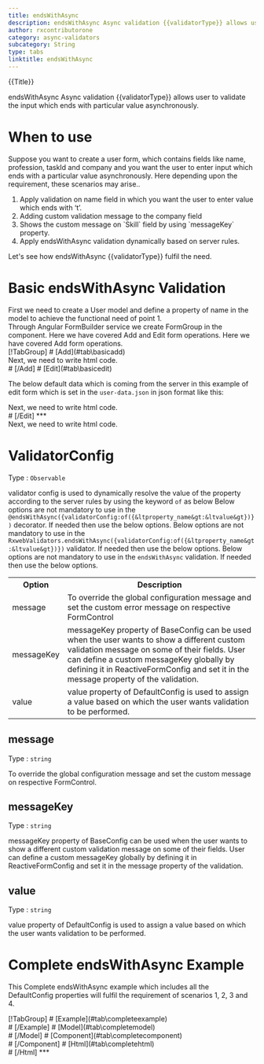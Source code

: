 ```yaml
---
title: endsWithAsync
description: endsWithAsync Async validation {{validatorType}} allows user to validate the input which ends with particular value.
author: rxcontributorone
category: async-validators
subcategory: String
type: tabs
linktitle: endsWithAsync
---
```


<div class="title-bar top_title"><p>{{Title}}</p></div> <div class="title-bar"><p>endsWithAsync Async validation {{validatorType}} allows user to validate the input which ends with particular value asynchronously.</p></div>

# When to use
Suppose you want to create a user form, which contains fields like name, profession, taskId and company and you want the user to enter input which ends with a particular value asynchronously. Here depending upon the requirement, these scenarios may arise..

<ol class='showHideElement'>
  <li>Apply validation on name field in which you want the user to enter value which ends with ‘t’.</li>
  <li>Adding custom validation message to the company field </li>
  <li>Shows the custom message on `Skill` field by using `messageKey` property.</li>
  <data-scope scope="['decorator','validator']">
    <li>Apply endsWithAsync validation dynamically based on server rules.</li>
  </data-scope>
</ol>
Let's see how endsWithAsync  {{validatorType}}  fulfil the need.

# Basic endsWithAsync Validation
<data-scope scope="['decorator','template-driven-directives','template-driven-decorators']">
First we need to create a User model and define a property of name in the model to achieve the functional need of point 1.
<div component="app-code" key="endsWithAsync-add-model"></div> 
</data-scope>
Through Angular FormBuilder service we create FormGroup in the component.
<data-scope scope="['decorator']">
Here we have covered Add and Edit form operations. 
</data-scope>

<data-scope scope="['validator','template-driven-directives','template-driven-decorators']">
Here we have covered Add form operations. 
</data-scope>

<data-scope scope="['decorator']">
<div component="app-tabs" key="basic-operations"></div>
[!TabGroup]
# [Add](#tab\basicadd)
<div component="app-code" key="endsWithAsync-add-component"></div> 
Next, we need to write html code.
<div component="app-code" key="endsWithAsync-add-html"></div> 
<div component="app-example-runner" ref-component="app-endsWithAsync-add"></div>
# [/Add]
# [Edit](#tab\basicedit)
<div component="app-code" key="endsWithAsync-edit-component"></div>

The below default data which is coming from the server in this example of edit form which is set in the `user-data.json` in json format like this:
<div component="app-code" key="endsWithAsync-edit-json"></div> 
Next, we need to write html code.
<div component="app-code" key="endsWithAsync-edit-html"></div> 
<div component="app-example-runner" ref-component="app-endsWithAsync-edit"></div>
# [/Edit]
***
</data-scope>

<data-scope scope="['validator','template-driven-directives','template-driven-decorators']">
<div component="app-code" key="endsWithAsync-add-component"></div> 
Next, we need to write html code.
<div component="app-code" key="endsWithAsync-add-html"></div> 
<div component="app-example-runner" ref-component="app-endsWithAsync-add"></div>
</data-scope>

# ValidatorConfig
Type : `Observable`

validator config is used to dynamically resolve the value of the property according to the server rules by using the keyword `of` as below 
<data-scope scope="['decorator']">
Below options are not mandatory to use in the `@endsWithAsync({validatorConfig:of({&ltproperty_name&gt:&ltvalue&gt})})` decorator. If needed then use the below options.
</data-scope>
<data-scope scope="['validator']">
Below options are not mandatory to use in the `RxwebValidators.endsWithAsync({validatorConfig:of({&ltproperty_name&gt:&ltvalue&gt})})` validator. If needed then use the below options.
</data-scope>
<data-scope scope="['template-driven-directives','template-driven-decorators']">
Below options are not mandatory to use in the `endsWithAsync` validation. If needed then use the below options.
</data-scope>

<table class="table table-bordered table-striped showHideElement">
<tr><th>Option</th><th>Description</th></tr>
<tr><td><a  (click)='scrollTo("#message")'  title="message">message</a></td><td>To override the global configuration message and set the custom error message on respective FormControl</td></tr>
<tr><td><a (click)='scrollTo("#messageKey")' title="messageKey">messageKey</a></td><td>messageKey property of BaseConfig can be used when the user wants to show a different custom validation message on some of their fields. User can define a custom messageKey globally by defining it in ReactiveFormConfig and set it in the message property of the validation.</td></tr>
<tr><td><a (click)='scrollTo("#value")'   title="value">value</a></td><td>value property of DefaultConfig is used to assign a value based on which the user wants validation to be performed.</td></tr>
</table>


## message 
Type :  `string` 

To override the global configuration message and set the custom message on respective FormControl.

<div component="app-code" key="endsWithAsync-messageExample-model"></div> 
<div component="app-example-runner" ref-component="app-endsWithAsync-message" title="endsWithAsync {{validatorType}} with message" key="message"></div>

## messageKey
Type : `string`

messageKey property of BaseConfig can be used when the user wants to show a different custom validation message on some of their fields. User can define a custom messageKey globally by defining it in ReactiveFormConfig and set it in the message property of the validation.

<div component="app-code" key="endsWithAsync-messageKeyExample-model"></div> 
<div component="app-example-runner" ref-component="app-endsWithAsync-messageKey" title="endsWithAsync {{validatorType}} with messageKey" key="messageKey"></div>

## value
Type :  `string` 

value property of DefaultConfig is used to assign a value based on which the user wants validation to be performed.

<div component="app-code" key="endsWithAsync-valueExample-model"></div> 
<div component="app-example-runner" ref-component="app-endsWithAsync-value" title="endsWithAsync {{validatorType}} with value" key="value"></div>

# Complete endsWithAsync Example

This Complete endsWithAsync example which includes all the DefaultConfig properties will fulfil the requirement of scenarios 1, 2, 3 and 4.

<div component="app-tabs" key="complete"></div>
[!TabGroup]
# [Example](#tab\completeexample)
<div component="app-example-runner" ref-component="app-endsWithAsync-complete"></div>
# [/Example]
<data-scope scope="['decorator','template-driven-directives','template-driven-decorators']">
# [Model](#tab\completemodel)
<div component="app-code" key="endsWithAsync-complete-model"></div> 
# [/Model]
</data-scope>
# [Component](#tab\completecomponent)
<div component="app-code" key="endsWithAsync-complete-component"></div> 
# [/Component]
# [Html](#tab\completehtml)
<div component="app-code" key="endsWithAsync-complete-html"></div> 
# [/Html]
***



